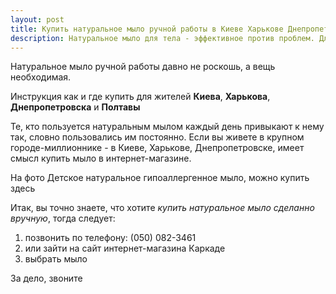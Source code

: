 ```yaml
---
layout: post
title: Купить натуральное мыло ручной работы в Киеве Харькове Днепропетровске
description: Натуральное мыло для тела - эффективное против проблем. Для удовольствия. Консультант поможет подобрать.
---
```


Натуральное мыло ручной работы давно не роскошь, а вещь необходимая. 

Инструкция как и где купить для жителей **Киева**, **Харькова**, **Днепропетровска** и **Полтавы**

<!--more-->
Те, кто пользуется натуральным мылом каждый день привыкают к нему так, словно пользовались им постоянно. Если вы живете в крупном городе-миллионнике - в Киеве, Харькове, Днепропетровске, имеет смысл купить мыло в интернет-магазине.

На фото Детское натуральное гипоаллергенное мыло, можно купить здесь

Итак, вы точно знаете, что хотите *купить натуральное мыло сделанно вручную*, тогда следует:

1. позвонить по телефону: (050) 082-3461
2. или зайти на сайт интернет-магазина Каркаде 
3. выбрать мыло



За дело, звоните
